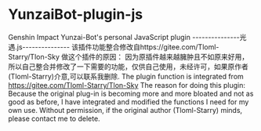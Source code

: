 # YunzaiBot-plugin-js
Genshin Impact Yunzai-Bot's personal JavaScript plugin
---------------光遇.js---------------
该插件功能整合修改自https://gitee.com/Tloml-Starry/Tlon-Sky
做这个插件的原因：
因为原插件越来越臃肿且不如原来好用，所以自己整合并修改了一下需要的功能，仅供自己使用，未经许可，如果原作者(Tloml-Starry)介意,可以联系我删除.
The plugin function is integrated from https://gitee.com/Tloml-Starry/Tlon-Sky
The reason for doing this plugin: 
Because the original plug-in is becoming more and more bloated and not as good as before, I have integrated and modified the functions I need for my own use. Without permission, if the original author (Tloml-Starry) minds, please contact me to delete.
